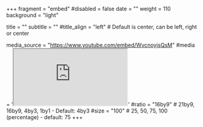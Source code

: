 +++
fragment = "embed"
#disabled = false
date = ""
weight = 110
background = "light"

title = ""
subtitle = ""
#title_align = "left" # Default is center, can be left, right or center

media_source = "https://www.youtube.com/embed/WvcnoyjsQsM"
#media = '<iframe class="embed-responsive-item" src="https://www.youtube-nocookie.com/embed/lXpf4kIxygU?rel=0&amp;showinfo=0" allowfullscreen></iframe>'
#ratio = "16by9" # 21by9, 16by9, 4by3, 1by1 - Default: 4by3
#size = "100" # 25, 50, 75, 100 (percentage) - default: 75
+++